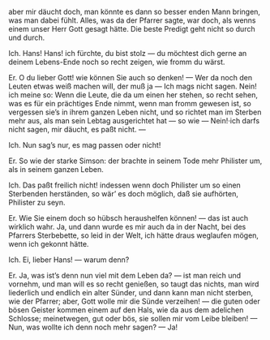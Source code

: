 <a name="120"></a>

aber mir däucht doch, man könnte es dann so besser enden
Mann bringen, was man dabei fühlt. Alles, was da der
Pfarrer sagte, war doch, als wenns einem unser Herr Gott
gesagt hätte. Die beste Predigt geht nicht so durch und durch.

Ich. Hans! Hans! ich fürchte, du bist stolz — du
möchtest dich gerne an deinem Lebens-Ende noch so recht
zeigen, wie fromm du wärst.

Er. O du lieber Gott! wie können Sie auch so denken! 
— Wer da noch den Leuten etwas weiß machen will,
der muß ja — Ich mags nicht sagen. Nein! ich meine so:
Wenn die Leute, die da um einen her stehen, so recht sehen,
was es für ein prächtiges Ende nimmt, wenn man fromm
gewesen ist, so vergessen sie’s in ihrem ganzen Leben nicht,
und so richtet man im Sterben mehr aus, als man sein
Lebtag ausgerichtet hat — so wie — Nein!·ich darfs nicht
sagen, mir däucht, es paßt nicht. —

Ich. Nun sag’s nur, es mag passen oder nicht!

Er. So wie der starke Simson: der brachte in seinem
Tode mehr Philister um, als in seinem ganzen Leben.

Ich. Das paßt freilich nicht! indessen wenn doch Philister 
um so einen Sterbenden herständen, so wär’ es doch
möglich, daß sie aufhörten, Philister zu seyn.

Er. Wie Sie einem doch so hübsch heraushelfen können!
 — das ist auch wirklich wahr. Ja, und dann wurde
es mir auch da in der Nacht, bei des Pfarrers Sterbebette,
so leid in der Welt, ich hätte draus weglaufen mögen, wenn
ich gekonnt hätte.

Ich. Ei, lieber Hans! — warum denn?

Er. Ja, was ist’s denn nun viel mit dem Leben da? —
ist man reich und vornehm, und man will es so recht genießen, 
so taugt das nichts, man wird liederlich und endlich 
ein alter Sünder, und dann kann man nicht sterben,
wie der Pfarrer; aber, Gott wolle mir die Sünde verzeihen!
 — die guten oder bösen Geister kommen einem auf
den Hals, wie da aus dem adelichen Schlosse; meinetwegen, 
gut oder bös, sie sollen mir vom Leibe bleiben! —
Nun, was wollte ich denn noch mehr sagen? — Ja!

